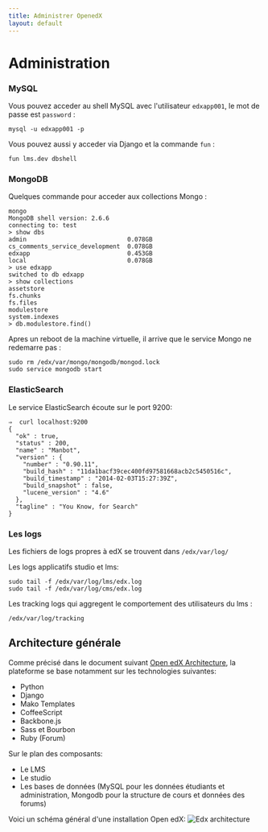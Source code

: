 ```yaml
---
title: Administrer OpenedX
layout: default
---
```


# Administration

### MySQL

Vous pouvez acceder au shell MySQL avec l'utilisateur `edxapp001`, le mot de passe est `password` :

    mysql -u edxapp001 -p

Vous pouvez aussi y acceder via Django et la commande `fun` :

    fun lms.dev dbshell


### MongoDB

Quelques commande pour acceder aux collections Mongo :

    mongo
    MongoDB shell version: 2.6.6
    connecting to: test
    > show dbs
    admin                            0.078GB
    cs_comments_service_development  0.078GB
    edxapp                           0.453GB
    local                            0.078GB
    > use edxapp
    switched to db edxapp
    > show collections
    assetstore
    fs.chunks
    fs.files
    modulestore
    system.indexes
    > db.modulestore.find()

Apres un reboot de la machine virtuelle, il arrive que le service Mongo ne redemarre pas :
    
    sudo rm /edx/var/mongo/mongodb/mongod.lock
    sudo service mongodb start


### ElasticSearch

Le service ElasticSearch écoute sur le port 9200:

    ⇒  curl localhost:9200
    {
      "ok" : true,
      "status" : 200,
      "name" : "Manbot",
      "version" : {
        "number" : "0.90.11",
        "build_hash" : "11da1bacf39cec400fd97581668acb2c5450516c",
        "build_timestamp" : "2014-02-03T15:27:39Z",
        "build_snapshot" : false,
        "lucene_version" : "4.6"
      },
      "tagline" : "You Know, for Search"
    }
    


### Les logs

Les fichiers de logs propres à edX se trouvent dans `/edx/var/log/`

Les logs applicatifs studio et lms:

    sudo tail -f /edx/var/log/lms/edx.log
    sudo tail -f /edx/var/log/cms/edx.log


Les tracking logs qui aggregent le comportement des utilisateurs du lms :

    /edx/var/log/tracking

## Architecture générale

Comme précisé dans le document suivant [Open edX Architecture](https://open.edx.org/contributing-to-edx/architecture), la plateforme se base notamment sur les technologies suivantes:
- Python
- Django
- Mako Templates
- CoffeeScript
- Backbone.js
- Sass et Bourbon
- Ruby (Forum)

Sur le plan des composants:
- Le LMS
- Le studio
- Les bases de données (MySQL pour les données étudiants et administration, Mongodb pour la structure de cours et données des forums)

Voici un schéma général d'une installation Open edX:
![Edx architecture](https://open.edx.org/sites/default/files/wysiwyg/open-edx-pages/edX_architecture_CMS_LMS_0.png)
